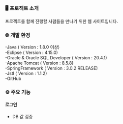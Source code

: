 ### 🖥️ 프로젝트 소개
프로젝트를 함께 진행할 사람들을 만나기 위한 웹 사이트입니다.

### 🌐 개발 환경
-Java ( Version : 1.8.0 이상)</br>
-Eclipse ( Version : 4.15.0)</br>
-Oracle & Oracle SQL Developer ( Version : 20.4.1)</br>
-Apache Tomcat ( Version : 8.5.8)</br>
-SpringFramework ( Version : 3.0.2 RELEASE)</br>
-Jstl ( Version : 1.1.2)</br>
-GitHub </br>

### ⚙️ 주요 기능
#### 로그인
- DB 값 검증
